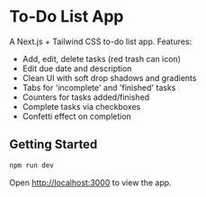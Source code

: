 
# To-Do List App

A Next.js + Tailwind CSS to-do list app. Features:
- Add, edit, delete tasks (red trash can icon)
- Edit due date and description
- Clean UI with soft drop shadows and gradients
- Tabs for 'incomplete' and 'finished' tasks
- Counters for tasks added/finished
- Complete tasks via checkboxes
- Confetti effect on completion

## Getting Started

```bash
npm run dev
```

Open [http://localhost:3000](http://localhost:3000) to view the app.
